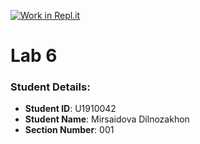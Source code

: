 [![Work in Repl.it](https://classroom.github.com/assets/work-in-replit-14baed9a392b3a25080506f3b7b6d57f295ec2978f6f33ec97e36a161684cbe9.svg)](https://classroom.github.com/online_ide?assignment_repo_id=4424988&assignment_repo_type=AssignmentRepo)
# Lab 6


### Student Details:

- **Student ID**: U1910042
- **Student Name**: Mirsaidova Dilnozakhon
- **Section Number**: 001